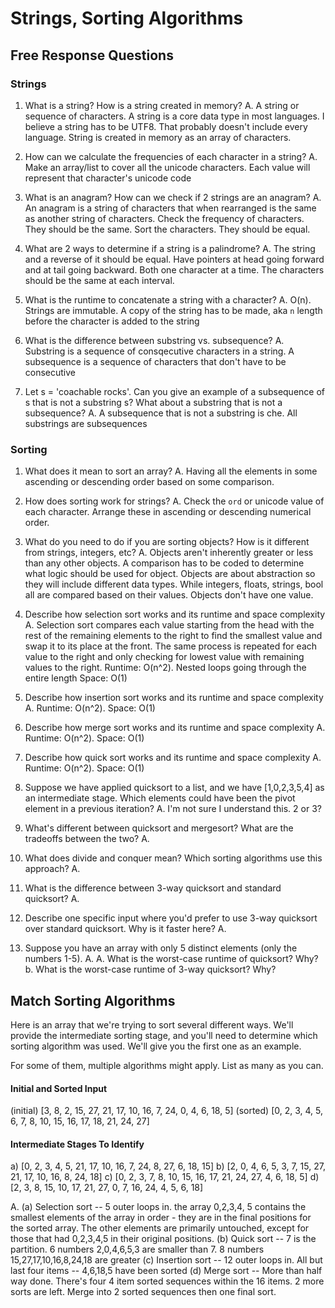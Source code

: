 # Strings, Sorting Algorithms

## Free Response Questions

### Strings

1. What is a string? How is a string created in memory?
A. A string or sequence of characters. A string is a core data type in most languages. I believe a string has to be UTF8. That probably doesn't include every language.
String is created in memory as an array of characters.

2. How can we calculate the frequencies of each character in a string?
A. Make an array/list to cover all the unicode characters. Each value will represent that character's unicode code

3. What is an anagram? How can we check if 2 strings are an anagram?
A. An anagram is a string of characters that when rearranged is the same as another string of characters. Check the frequency of characters. They should be the same. Sort the characters. They should be equal.

4. What are 2 ways to determine if a string is a palindrome?
A. The string and a reverse of it should be equal.
Have pointers at head going forward and at tail going backward. Both one character at a time. The characters should be the same at each interval.

5. What is the runtime to concatenate a string with a character?
A. O(n). Strings are immutable. A copy of the string has to be made, aka `n` length before the character is added to the string

6. What is the difference between substring vs. subsequence? 
A. Substring is a sequence of consqecutive characters in a string. A subsequence is a sequence of characters that don't have to be consecutive

7. Let s = 'coachable rocks'​. Can you give an example of a subsequence of s that is not a substring s? What about a substring that is not a subsequence?
A. A subsequence that is not a substring is che. All substrings are subsequences


### Sorting

1. What does it mean to sort an array? 
A. Having all the elements in some ascending or descending order based on some comparison.


2. How does sorting work for strings? 
A. Check the `ord` or unicode value of each character. Arrange these in ascending or descending numerical order.


3. What do you need to do if you are sorting objects? How is it different from strings, integers, etc?
A. Objects aren't inherently greater or less than any other objects. A comparison has to be coded to determine what logic should be used for object. Objects are about abstraction so they will include different data types. While integers, floats, strings, bool all are compared based on their values. Objects don't have one value.


4. Describe how selection sort works and its runtime and space complexity
A. Selection sort compares each value starting from the head with the rest of the remaining elements to the right to find the smallest value and swap it to its place at the front. The same process is repeated for each value to the right and only checking for lowest value with remaining values to the right.
Runtime: O(n^2). Nested loops going through the entire length
Space: O(1)


5. Describe how insertion sort works and its runtime and space complexity
A. 
Runtime: O(n^2). 
Space: O(1)


6. Describe how merge sort works and its runtime and space complexity
A. 
Runtime: O(n^2). 
Space: O(1)


7. Describe how quick sort works and its runtime and space complexity
A. 
Runtime: O(n^2). 
Space: O(1)


8. Suppose we have applied quicksort to a list, and we have [1,0,2,3,5,4] as an intermediate stage. Which elements could have been the pivot element in a previous iteration?
A. I'm not sure I understand this. 2 or 3?


9. What's different between quicksort and mergesort? What are the tradeoffs between the two?
A. 


10. What does divide and conquer mean? Which sorting algorithms use this approach?
A. 


11. What is the difference between 3-way quicksort and standard quicksort? 
A. 


12. Describe one specific input where you'd prefer to use 3-way quicksort over standard quicksort. Why is it faster here?
A. 


13. Suppose you have an array with only 5 distinct elements (only the numbers 1-5). 
A. 
A.  What is the worst-case runtime of quicksort? Why?
b. What is the worst-case runtime of 3-way quicksort? Why?

## Match Sorting Algorithms

Here is an array that we're trying to sort several different ways. We'll provide the intermediate sorting stage, and you'll need to determine which sorting algorithm was used. We'll give you the first one as an example.

For some of them, multiple algorithms might apply. List as many as you can. 

#### Initial and Sorted Input
(initial) [3, 8, 2, 15, 27, 21, 17, 10, 16, 7, 24, 0, 4, 6, 18, 5]
(sorted)  [0, 2, 3, 4, 5, 6, 7, 8, 10, 15, 16, 17, 18, 21, 24, 27]

#### Intermediate Stages To Identify
a) [0, 2, 3, 4, 5, 21, 17, 10, 16, 7, 24, 8, 27, 6, 18, 15]
b) [2, 0, 4, 6, 5, 3, 7, 15, 27, 21, 17, 10, 16, 8, 24, 18]
c) [0, 2, 3, 7, 8, 10, 15, 16, 17, 21, 24, 27, 4, 6, 18, 5]
d) [2, 3, 8, 15, 10, 17, 21, 27, 0, 7, 16, 24, 4, 5, 6, 18]

A. 
(a) Selection sort -- 5 outer loops in. the array 0,2,3,4, 5 contains the smallest elements of the array in order - they are in the final positions for the sorted array. The other elements are primarily untouched, except for those that had 0,2,3,4,5 in their original positions.
(b) Quick sort -- 7 is the partition. 6 numbers 2,0,4,6,5,3 are smaller than 7. 8 numbers 15,27,17,10,16,8,24,18 are greater
(c) Insertion sort -- 12 outer loops in. All but last four items -- 4,6,18,5 have been sorted
(d) Merge sort -- More than half way done. There's four 4 item sorted sequences within the 16 items. 2 more sorts are left. Merge into 2 sorted sequences then one final sort.